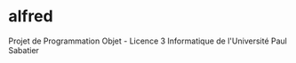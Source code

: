 alfred
======

Projet de Programmation Objet - Licence 3 Informatique de l'Université Paul Sabatier
